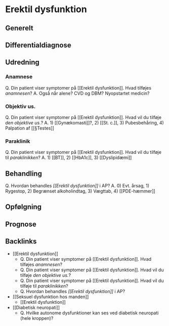 # Erektil dysfunktion
## Generelt


## Differentialdiagnose


## Udredning
### Anamnese
Q. Din patient viser symptomer på [[Erektil dysfunktion]]. Hvad tilføjes *anamnesen*? 
A. Også når alene? CVD og DBM? Nyopstartet medicin?

### Objektiv us.
Q. Din patient viser symptomer på [[Erektil dysfunktion]]. Hvad vil du tilføje *den objektive us.*? 
A. 1) [[Gynækomasti]]?, 2) [[St. c.]], 3) Pubesbehåring, 4) Palpation af [[§Testes]]

### Paraklinik
Q. Din patient viser symptomer på [[Erektil dysfunktion]]. Hvad vil du tilføje til *paraklinikken*? 
A. 1) [[BT]], 2) [[HbA1c]], 3) [[Dyslipidæmi]]

## Behandling
Q. Hvordan behandles *[[Erektil dysfunktion]]* i AP? 
A. 0) Evt. årsag, 1) Rygestop, 2) Begrænset alkoholindtag, 3) Vægttab, 4) [[PDE-hæmmer]]


## Opfølgning


## Prognose
 

<!-- #anki/tag/med/gp #anki/deck/Medicine #anki/tag/med/Urology -->
## Backlinks
* [[Erektil dysfunktion]]
	* Q. Din patient viser symptomer på [[Erektil dysfunktion]]. Hvad tilføjes *anamnesen*? 
	* Q. Din patient viser symptomer på [[Erektil dysfunktion]]. Hvad vil du tilføje *den objektive us.*? 
	* Q. Din patient viser symptomer på [[Erektil dysfunktion]]. Hvad vil du tilføje til *paraklinikken*? 
	* Q. Hvordan behandles *[[Erektil dysfunktion]]* i AP? 
* [[Seksuel dysfunktion hos manden]]
	* [[Erektil dysfunktion]]
* [[Diabetisk neuropati]]
	* Q. Hvilke autonome dysfunktioner kan ses ved diabetisk neuropati (hele kroppen)?

<!-- {BearID:52D3A467-23B3-456A-9D47-56EE08A978EF-15088-0000CE2DB2E53935} -->
